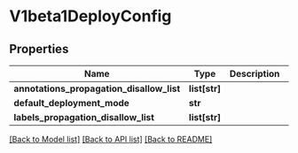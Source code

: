 # V1beta1DeployConfig

## Properties
Name | Type | Description | Notes
------------ | ------------- | ------------- | -------------
**annotations_propagation_disallow_list** | **list[str]** |  | [optional] 
**default_deployment_mode** | **str** |  | [optional] 
**labels_propagation_disallow_list** | **list[str]** |  | [optional] 

[[Back to Model list]](../README.md#documentation-for-models) [[Back to API list]](../README.md#documentation-for-api-endpoints) [[Back to README]](../README.md)


